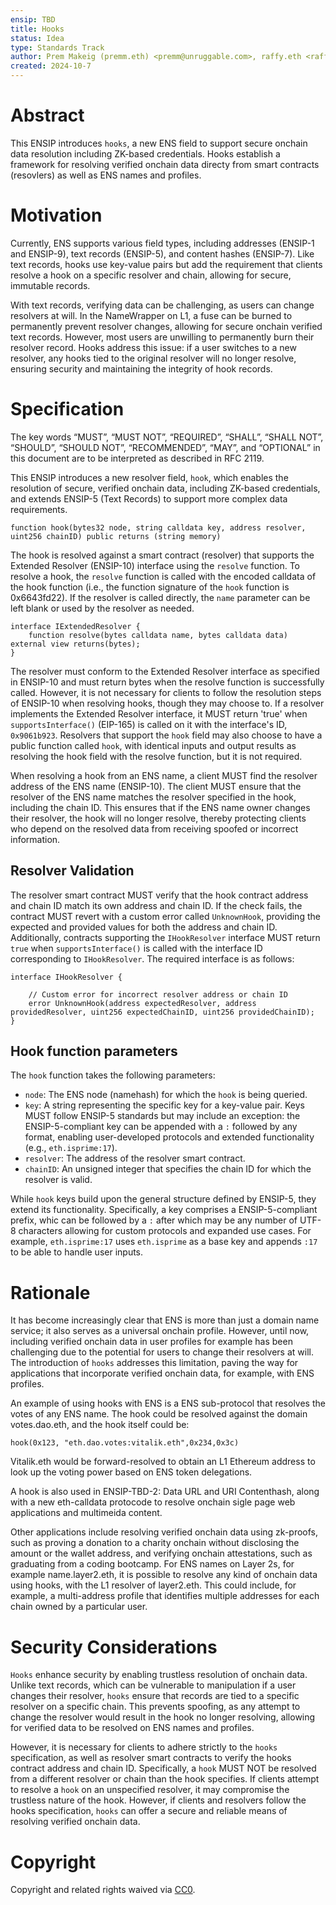 ```yaml
---
ensip: TBD  
title: Hooks  
status: Idea  
type: Standards Track  
author: Prem Makeig (premm.eth) <premm@unruggable.com>, raffy.eth <raffy@unruggable.com>  
created: 2024-10-7  
---
```


# Abstract 

This ENSIP introduces `hooks`, a new ENS field to support secure onchain data resolution including ZK-based credentials. Hooks establish a framework for resolving verified onchain data directy from smart contracts (resovlers) as well as ENS names and profiles.

# Motivation

Currently, ENS supports various field types, including addresses (ENSIP-1 and ENSIP-9), text records (ENSIP-5), and content hashes (ENSIP-7). Like text records, hooks use key-value pairs but add the requirement that clients resolve a hook on a specific resolver and chain, allowing for secure, immutable records.

With text records, verifying data can be challenging, as users can change resolvers at will. In the NameWrapper on L1, a fuse can be burned to permanently prevent resolver changes, allowing for secure onchain verified text records. However, most users are unwilling to permanently burn their resolver record. Hooks address this issue: if a user switches to a new resolver, any hooks tied to the original resolver will no longer resolve, ensuring security and maintaining the integrity of hook records.

# Specification

The key words “MUST”, “MUST NOT”, “REQUIRED”, “SHALL”, “SHALL NOT”, “SHOULD”, “SHOULD NOT”, “RECOMMENDED”, “MAY”, and “OPTIONAL” in this document are to be interpreted as described in RFC 2119.

This ENSIP introduces a new resolver field, `hook`, which enables the resolution of secure, verified onchain data, including ZK-based credentials, and extends ENSIP-5 (Text Records) to support more complex data requirements. 

```
function hook(bytes32 node, string calldata key, address resolver, uint256 chainID) public returns (string memory)
```

The hook is resolved against a smart contract (resolver) that supports the Extended Resolver (ENSIP-10) interface using the `resolve` function. To resolve a hook, the `resolve` function is called with the encoded calldata of the hook function (i.e., the function signature of the `hook` function is 0x6643fd22). If the resolver is called directly, the `name` parameter can be left blank or used by the resolver as needed.

```
interface IExtendedResolver {
    function resolve(bytes calldata name, bytes calldata data) external view returns(bytes);
}
```
The resolver must conform to the Extended Resolver interface as specified in ENSIP-10 and must return bytes when the resolve function is successfully called. However, it is not necessary for clients to follow the resolution steps of ENSIP-10 when resolving hooks, though they may choose to. If a resolver implements the Extended Resolver interface, it MUST return 'true' when `supportsInterface()` (EIP-165) is called on it with the interface's ID, `0x9061b923`. Resolvers that support the `hook` field may also choose to have a public function called `hook`, with identical inputs and output results as resolving the hook field with the resolve function, but it is not required.

When resolving a hook from an ENS name, a client MUST find the resolver address of the ENS name (ENSIP-10). The client MUST ensure that the resolver of the ENS name matches the resolver specified in the hook, including the chain ID. This ensures that if the ENS name owner changes their resolver, the hook will no longer resolve, thereby protecting clients who depend on the resolved data from receiving spoofed or incorrect information.

## Resolver Validation 

The resolver smart contract MUST verify that the hook contract address and chain ID match its own address and chain ID. If the check fails, the contract MUST revert with a custom error called `UnknownHook`, providing the expected and provided values for both the address and chain ID. Additionally, contracts supporting the `IHookResolver` interface MUST return `true` when `supportsInterface()` is called with the interface ID corresponding to `IHookResolver`. The required interface is as follows:

```
interface IHookResolver {
    
    // Custom error for incorrect resolver address or chain ID
    error UnknownHook(address expectedResolver, address providedResolver, uint256 expectedChainID, uint256 providedChainID);
}
```

## Hook function parameters

The `hook` function takes the following parameters:
- `node`: The ENS node (namehash) for which the `hook` is being queried.
- `key`: A string representing the specific key for a key-value pair. Keys MUST follow ENSIP-5 standards but may include an exception: the ENSIP-5-compliant key can be appended with a `:` followed by any format, enabling user-developed protocols and extended functionality (e.g., `eth.isprime:17`).
- `resolver`: The address of the resolver smart contract.
- `chainID`: An unsigned integer that specifies the chain ID for which the resolver is valid.

While `hook` keys build upon the general structure defined by ENSIP-5, they extend its functionality. Specifically, a key comprises a ENSIP-5-compliant prefix, whic can be followed by a `:` after which may be any number of UTF-8 characters allowing for custom protocols and expanded use cases. For example, `eth.isprime:17` uses `eth.isprime` as a base key and appends `:17` to be able to handle user inputs.

# Rationale 

It has become increasingly clear that ENS is more than just a domain name service; it also serves as a universal onchain profile. However, until now, including verified onchain data in user profiles for example has been challenging due to the potential for users to change their resolvers at will. The introduction of `hooks` addresses this limitation, paving the way for applications that incorporate verified onchain data, for example, with ENS profiles.

An example of using hooks with ENS is a ENS sub-protocol that resolves the votes of any ENS name. The hook could be resolved against the domain votes.dao.eth, and the hook itself could be:

```
hook(0x123, "eth.dao.votes:vitalik.eth",0x234,0x3c)
```

Vitalik.eth would be forward-resolved to obtain an L1 Ethereum address to look up the voting power based on ENS token delegations.

A hook is also used in ENSIP-TBD-2: Data URL and URI Contenthash, along with a new eth-calldata protocode to resolve onchain sigle page web applications and multimeida content. 

Other applications include resolving verified onchain data using zk-proofs, such as proving a donation to a charity onchain without disclosing the amount or the wallet address, and verifying onchain attestations, such as graduating from a coding bootcamp. For ENS names on Layer 2s, for example name.layer2.eth, it is possible to resolve any kind of onchain data using hooks, with the L1 resolver of layer2.eth. This could include, for example, a multi-address profile that identifies multiple addresses for each chain owned by a particular user. 

# Security Considerations

`Hooks` enhance security by enabling trustless resolution of onchain data. Unlike text records, which can be vulnerable to manipulation if a user changes their resolver, `hooks` ensure that records are tied to a specific resolver on a specific chain. This prevents spoofing, as any attempt to change the resolver would result in the hook no longer resolving, allowing for verified data to be resolved on ENS names and profiles.

However, it is necessary for clients to adhere strictly to the `hooks` specification, as well as resolver smart contracts to verify the hooks contract address and chain ID. Specifically, a `hook` MUST NOT be resolved from a different resolver or chain than the hook specifies. If clients attempt to resolve a `hook` on an unspecified resolver, it may compromise the trustless nature of the hook. However, if clients and resolvers follow the hooks specification, `hooks` can offer a secure and reliable means of resolving verified onchain data.

# Copyright

Copyright and related rights waived via [CC0](../LICENSE.md).


